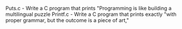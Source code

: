 Puts.c - Write a C program that prints "Programming is like building a multilingual puzzle
Printf.c - Write a C program that prints exactly "with proper grammar, but the outcome is a piece of art,"
